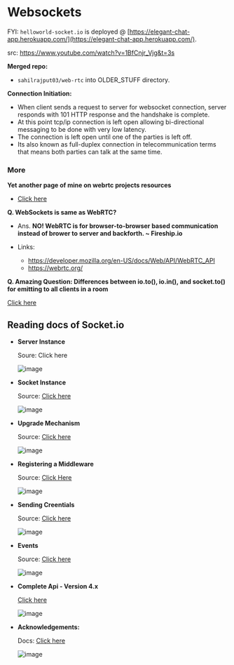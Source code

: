 # Websockets

FYI: `helloworld-socket.io` is deployed @ [https://elegant-chat-app.herokuapp.com/](https://elegant-chat-app.herokuapp.com/).

src: https://www.youtube.com/watch?v=1BfCnjr_Vjg&t=3s

**Merged repo:**

- `sahilrajput03/web-rtc` into OLDER_STUFF directory.

**Connection Initiation:**

- When client sends a request to server for websocket connection, server responds with 101 HTTP response and the handshake is complete.
- At this point tcp/ip connection is left open allowing bi-directional messaging to be done with very low latency.
- The connection is left open until one of the parties is left off.
- Its also known as full-duplex connection in telecommunication terms that means both parties can talk at the same time.

### More

**Yet another page of mine on webrtc projects resources**

- [Click here](https://github.com/sahilrajput03/sahilrajput03/blob/master/learn-webrtc.md)

**Q. WebSockets is same as WebRTC?**

- Ans. **NO! WebRTC is for browser-to-browser based communication instead of brower to server and backforth. ~ Fireship.io**

- Links:
  - https://developer.mozilla.org/en-US/docs/Web/API/WebRTC_API
  - https://webrtc.org/

**Q. Amazing Question: Differences between io.to(), io.in(), and socket.to() for emitting to all clients in a room**

[Click here](https://stackoverflow.com/questions/42988262/differences-between-io-to-io-in-and-socket-to-for-emitting-to-all-client)

## Reading docs of Socket.io

- **Server Instance**

  Soure: Click here

  ![image](https://user-images.githubusercontent.com/31458531/202637866-a92a2c12-a9c0-40ff-bc4f-461f04f5a27e.png)
  
- **Socket Instance**

  Source: [Click here](https://socket.io/docs/v4/server-socket-instance/)

  ![image](https://user-images.githubusercontent.com/31458531/202637960-94b9a592-22df-490d-96c9-dbd830409527.png)



- **Upgrade Mechanism**

  Source: [Click here](https://socket.io/docs/v4/how-it-works/#upgrade-mechanism)

  ![image](https://user-images.githubusercontent.com/31458531/202636223-5da4becb-d544-4949-90ff-117dd776e22e.png)


- **Registering a Middleware**

  Source: [Click Here](https://socket.io/docs/v4/middlewares/#registering-a-middleware)

  ![image](https://user-images.githubusercontent.com/31458531/202636678-7261d4a7-4daf-43da-a54c-9dd606a0e5bf.png)

- **Sending Creentials**

  Source: [Click here](https://socket.io/docs/v4/middlewares/#sending-credentials)

  ![image](https://user-images.githubusercontent.com/31458531/202637567-c9b265d3-3e25-4a94-a2ce-014436c5a44d.png)

- **Events**

  Source: [Click here](https://socket.io/docs/v4/server-instance/#events)

  ![image](https://user-images.githubusercontent.com/31458531/202638874-63449bb0-fd03-4633-986d-4f959fcbec9c.png)

- **Complete Api - Version 4.x**

  [Click here](https://socket.io/docs/v4/server-api/#server)
  
  ![image](https://user-images.githubusercontent.com/31458531/202639303-96edd383-3f8d-4adc-bff6-d05021015629.png)

- **Acknowledgements:**

  Docs: [Click here](https://socket.io/docs/v3/emitting-events/#acknowledgements)
  
  ![image](https://user-images.githubusercontent.com/31458531/209868857-51bcab9c-3ba1-4cd3-b9c9-c492e59fb91d.png)
